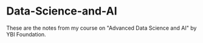 # Data-Science-and-AI
These are the notes from my course on "Advanced Data Science and AI" by YBI Foundation.
